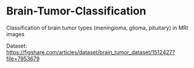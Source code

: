 # Brain-Tumor-Classification
Classification of brain tumor types (meningioma, glioma, pituitary) in MRI images

Dataset: https://figshare.com/articles/dataset/brain_tumor_dataset/1512427?file=7953679

